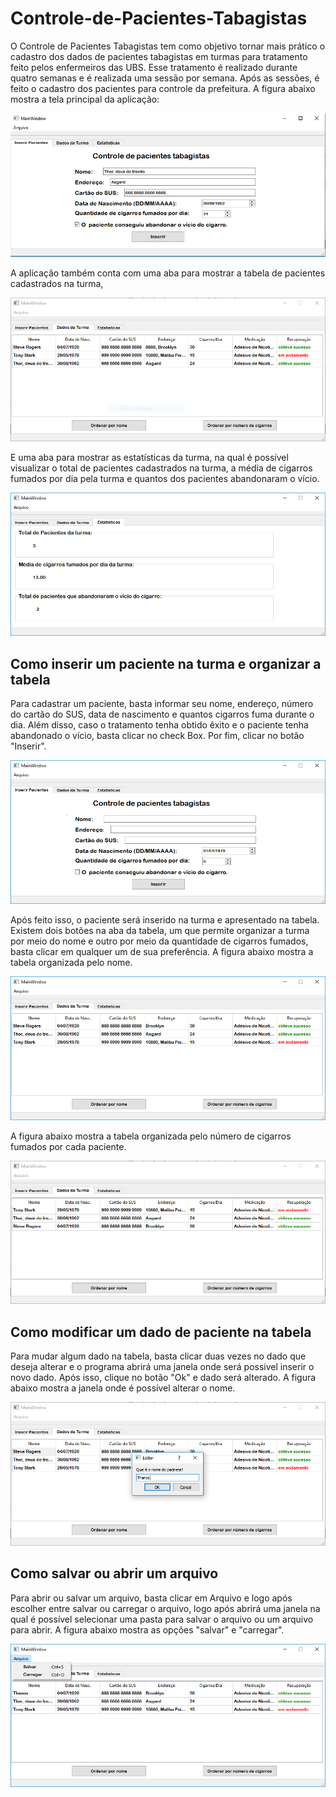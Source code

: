 # Controle-de-Pacientes-Tabagistas
O Controle de Pacientes Tabagistas tem como objetivo tornar mais prático o cadastro dos dados de pacientes tabagistas em turmas para tratamento feito pelos enfermeiros das UBS. Esse tratamento é realizado durante quatro semanas e é realizada uma sessão por semana. Após as sessões, é feito o cadastro dos pacientes para controle da prefeitura. 
A figura abaixo mostra a tela principal da aplicação:

![](imagens/TelaInicial.PNG)

A aplicação também conta com uma aba para mostrar a tabela de pacientes cadastrados na turma,

![](imagens/tabela.PNG)

E uma aba para mostrar as estatísticas da turma, na qual é possível visualizar o total de pacientes cadastrados na turma, a média de cigarros fumados por dia pela turma e quantos dos pacientes abandonaram o vício.

![](imagens/Estatisticas.PNG)

## Como inserir um paciente na turma e organizar a tabela

Para cadastrar um paciente, basta informar seu nome, endereço, número do cartão do SUS, data de nascimento e quantos cigarros fuma durante o dia. Além disso, caso o tratamento tenha obtido êxito e o paciente tenha abandonado o vício, basta clicar no check Box. Por fim, clicar no botão "Inserir".

![](imagens/InserirPaciente.PNG)

Após feito isso, o paciente será inserido na turma e apresentado na tabela. Existem dois botões na aba da tabela, um que permite organizar a turma por meio do nome e outro por meio da quantidade de cigarros fumados, basta clicar em qualquer um de sua preferência. A figura abaixo mostra a tabela organizada pelo nome.

![](imagens/OrdenarporNome.PNG)

A figura abaixo mostra a tabela organizada pelo número de cigarros fumados por cada paciente.

![](imagens/OrdenarPorCigarros.PNG)

## Como modificar um dado de paciente na tabela

Para mudar algum dado na tabela, basta clicar duas vezes no dado que deseja alterar e o programa abrirá uma janela onde será possivel inserir o novo dado. Após isso, clique no botão "Ok" e dado será alterado. A figura abaixo mostra a janela onde é possível alterar o nome.

![](imagens/MudarNome.PNG)

## Como salvar ou abrir um arquivo

Para abrir ou salvar um arquivo, basta clicar em Arquivo e logo após escolher entre salvar ou carregar o arquivo, logo após abrirá uma janela na qual é possível selecionar uma pasta para salvar o arquivo ou um arquivo para abrir. A figura abaixo mostra as opções "salvar" e "carregar".

![](imagens/Arquivo.PNG)
